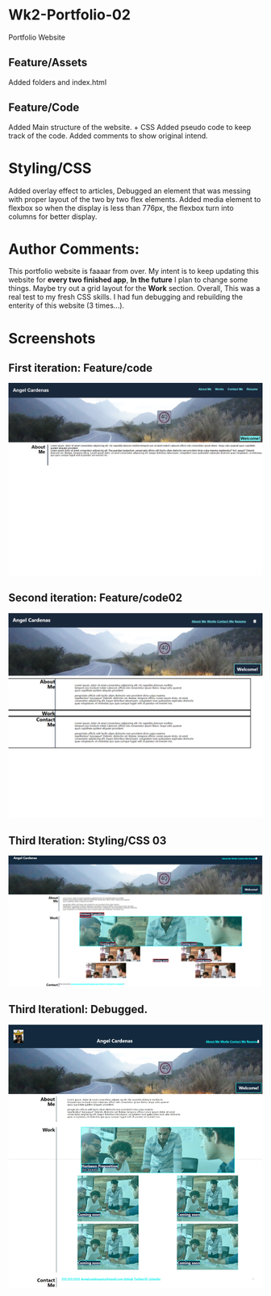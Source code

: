 # Wk2-Portfolio-02
Portfolio Website 
## Feature/Assets
Added folders and index.html
## Feature/Code
Added Main structure of the website. + CSS
Added pseudo code to keep track of the code.
Added comments to show original intend.
# Styling/CSS
Added overlay effect to articles,
Debugged an element that was messing with proper layout of the two by two flex elements.
Added media element to flexbox so when the display is less than 776px, the flexbox turn into columns for better display.


# Author Comments:
This portfolio website is faaaar from over. My intent is to keep updating this website for **every two finished app**,
**In the future** I plan to change some things. Maybe try out a grid layout for the **Work** section. 
Overall, This was a real test to my fresh CSS skills. I had fun debugging and rebuilding the enterity of this website (3 times...).

# Screenshots
## First iteration: Feature/code
![Alt text](./assets/Images/Iteration/image.png)
## Second iteration: Feature/code02
![Alt text](./assets/Images/Iteration/image02.png)
## Third Iteration: Styling/CSS 03
![Alt text](/assets/Images/Iteration/Styling-css03.png)
## Third Iterationl: Debugged.
![Alt text](./assets/Images/Iteration/Web%20capture_28-9-2023_143847_127.0.0.1.jpeg)
